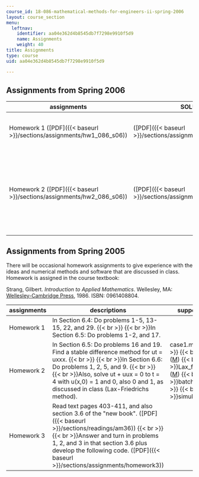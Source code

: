 ```yaml
---
course_id: 18-086-mathematical-methods-for-engineers-ii-spring-2006
layout: course_section
menu:
  leftnav:
    identifier: aa04e362d4b8545db7f7298e9910f5d9
    name: Assignments
    weight: 40
title: Assignments
type: course
uid: aa04e362d4b8545db7f7298e9910f5d9

---
```


Assignments from Spring 2006
----------------------------

| assignments | SOLUTIONS | supporting files |
| --- | --- | --- |
| Homework 1 ([PDF]({{< baseurl >}}/sections/assignments/hw1_086_s06)) | ([PDF]({{< baseurl >}}/sections/assignments/hw1_086_s06_sol)) | AB\_2.m ([M](/courses/mathematics/18-086-mathematical-methods-for-engineers-ii-spring-2006/assignments/AB_2.m))  {{< br >}}  {{< br >}}HW1\_1.m ([M](/courses/mathematics/18-086-mathematical-methods-for-engineers-ii-spring-2006/assignments/HW1_1.m))  {{< br >}}  {{< br >}}HW1\_2.m ([M](/courses/mathematics/18-086-mathematical-methods-for-engineers-ii-spring-2006/assignments/HW1_2.m))  {{< br >}}  {{< br >}}RK\_2.m ([M](/courses/mathematics/18-086-mathematical-methods-for-engineers-ii-spring-2006/assignments/RK_2.m))  {{< br >}}  {{< br >}}f\_is.m ([M](/courses/mathematics/18-086-mathematical-methods-for-engineers-ii-spring-2006/assignments/f_is.m)) |
| Homework 2 ([PDF]({{< baseurl >}}/sections/assignments/hw2_086_s06)) | ([PDF]({{< baseurl >}}/sections/assignments/hw2_086_s06_sol)) | Set 1: cde.m ([M](/courses/mathematics/18-086-mathematical-methods-for-engineers-ii-spring-2006/assignments/cde.m)), cdi.m ([M](/courses/mathematics/18-086-mathematical-methods-for-engineers-ii-spring-2006/assignments/cdi.m))  {{< br >}}  {{< br >}}Set 2: schrodinger\_stable.m ([M](/courses/mathematics/18-086-mathematical-methods-for-engineers-ii-spring-2006/assignments/schrodinger_stable.m)), schrodinger\_stable\_implicit.m ([M](/courses/mathematics/18-086-mathematical-methods-for-engineers-ii-spring-2006/assignments/schrodinger_stable_implicit.m)), schrodinger\_unstable.m ([M](/courses/mathematics/18-086-mathematical-methods-for-engineers-ii-spring-2006/assignments/schrodinger_unstable.m))  {{< br >}}  {{< br >}}Set 3: LF.m ([M](/courses/mathematics/18-086-mathematical-methods-for-engineers-ii-spring-2006/assignments/LF.m)), LW.m ([M](/courses/mathematics/18-086-mathematical-methods-for-engineers-ii-spring-2006/assignments/LW.m)), Leap\_frog.m ([M](/courses/mathematics/18-086-mathematical-methods-for-engineers-ii-spring-2006/assignments/Leap_frog.m)), upwind.m ([M](/courses/mathematics/18-086-mathematical-methods-for-engineers-ii-spring-2006/assignments/upwind.m))  {{< br >}}  {{< br >}}Set 4: nonlinear\_lw.m ([M](/courses/mathematics/18-086-mathematical-methods-for-engineers-ii-spring-2006/assignments/nonlinear_lw.m)), nonlinear\_upwind.m ([M](/courses/mathematics/18-086-mathematical-methods-for-engineers-ii-spring-2006/assignments/nonlinear_upwind.m)) 

Assignments from Spring 2005
----------------------------

There will be occasional homework assignments to give experience with the ideas and numerical methods and software that are discussed in class. Homework is assigned in the course textbook:

Strang, Gilbert. _Introduction to Applied Mathematics_. Wellesley, MA: [Wellesley-Cambridge Press](http://www.wellesleycambridge.com/), 1986. ISBN: 0961408804.

| assignments | descriptions | supporting files |
| --- | --- | --- |
| Homework 1 | In Section 6.4: Do problems 1-5, 13-15, 22, and 29.  {{< br >}}  {{< br >}}In Section 6.5: Do problems 1-2, and 17. | &nbsp; |
| Homework 2 | In Section 6.5: Do problems 16 and 19. Find a stable difference method for ut = uxxx.  {{< br >}}  {{< br >}}In Section 6.6: Do problems 1, 2, 5, and 9.  {{< br >}}  {{< br >}}Also, solve ut + uux = 0 to t = 4 with u(x,0) = 1 and 0, also 0 and 1, as discussed in class (Lax-Friedrichs method). | case1.m ([M](/courses/mathematics/18-086-mathematical-methods-for-engineers-ii-spring-2006/assignments/case1.m))  {{< br >}}  {{< br >}}case2.m ([M](/courses/mathematics/18-086-mathematical-methods-for-engineers-ii-spring-2006/assignments/case2.m))  {{< br >}}  {{< br >}}Lax\_friedrichs\_1.m ([M](/courses/mathematics/18-086-mathematical-methods-for-engineers-ii-spring-2006/assignments/Lax_friedrichs_1.m))  {{< br >}}  {{< br >}}batch.m ([M](/courses/mathematics/18-086-mathematical-methods-for-engineers-ii-spring-2006/assignments/batch.m))  {{< br >}}  {{< br >}}simulation.m ([M](/courses/mathematics/18-086-mathematical-methods-for-engineers-ii-spring-2006/assignments/simulation.m)) |
| Homework 3 | Read text pages 403-411, and also section 3.6 of the "new book". ([PDF]({{< baseurl >}}/sections/readings/am36))  {{< br >}}  {{< br >}}Answer and turn in problems 1, 2, and 3 in that section 3.6 plus develop the following code. ([PDF]({{< baseurl >}}/sections/assignments/homework3)) |